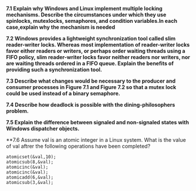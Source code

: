 **7.1 Explain why Windows and Linux implement multiple locking mechanisms. Describe the circumstances under which they use spinlocks, mutexlocks, semaphores, and condition variables.In each case,explain why the mechanism is needed**

**7.2 Windows provides a lightweight synchronization tool called slim reader-writer locks. Whereas most implementation of reader-writer locks favor either readers or writers, or perhaps order waiting threads using a FIFO policy, slim reader-writer locks favor neither readers nor writers, nor are waiting threads ordered in a FIFO queue. Explain the benefits of providing such a synchronization tool.**

**7.3 Describe what changes would be necessary to the producer and consumer processes in Figure 7.1 and Figure 7.2 so that a mutex lock could be used instead of a binary semaphore.**

**7.4 Describe how deadlock is possible with the dining-philosophers problem.**

**7.5 Explain the difference between signaled and non-signaled states with Windows dispatcher objects.**

**7.6 Assume val is an atomic integer in a Linux system. What is the value of val aftrer the following operations have been completed?
```
atomicset(&val,10);
atomicsub(8,&val);
atomicinc(&val);
atomicinc(&val);
atomicadd(6,&val);
atomicsub(3,&val);
```
